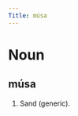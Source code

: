 ```yaml
---
Title: músa
---
```


Noun
================================

músa
----------------

1. Sand (generic).
